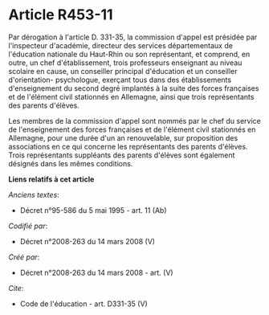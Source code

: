 # Article R453-11

Par dérogation à l'article D. 331-35, la commission d'appel est présidée par l'inspecteur d'académie, directeur des services
départementaux de l'éducation nationale du Haut-Rhin ou son représentant, et comprend, en outre, un chef d'établissement,
trois professeurs enseignant au niveau scolaire en cause, un conseiller principal d'éducation et un conseiller d'orientation-
psychologue, exerçant tous dans des établissements d'enseignement du second degré implantés à la suite des forces françaises
et de l'élément civil stationnés en Allemagne, ainsi que trois représentants des parents d'élèves. 

Les membres de la commission d'appel sont nommés par le chef du service de l'enseignement des forces françaises et de
l'élément civil stationnés en Allemagne, pour une durée d'un an renouvelable, sur proposition des associations en ce qui
concerne les représentants des parents d'élèves. Trois représentants suppléants des parents d'élèves sont également désignés
dans les mêmes conditions.

**Liens relatifs à cet article**

_Anciens textes_:

  - Décret n°95-586 du 5 mai 1995 - art. 11 (Ab)

_Codifié par_:

  - Décret n°2008-263 du 14 mars 2008 (V)

_Créé par_:

  - Décret n°2008-263 du 14 mars 2008 - art. (V)

_Cite_:

  - Code de l'éducation - art. D331-35 (V)
